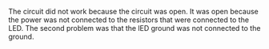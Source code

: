 The circuit did not work because the circuit was open.
It was open because the power was not connected to the resistors that were connected to the LED.
The second problem was that the lED ground was not connected to the ground.
